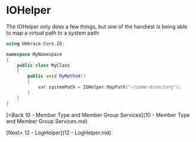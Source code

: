 # IOHelper

The IOHelper only does a few things, but one of the handiest is being able to map a virtual path to a system path:

```c#
using Umbraco.Core.IO;

namespace MyNamespace
{
    public class MyClass
    {
        public void MyMethod()
        {
            var systemPath = IOHelper.MapPath("~/some-directory");
        }
    }
}
```

[<Back 10 - Member Type and Member Group Services](10 - Member Type and Member Group Services.md)

[Next> 12 - LogHelper](12 - LogHelper.md)
